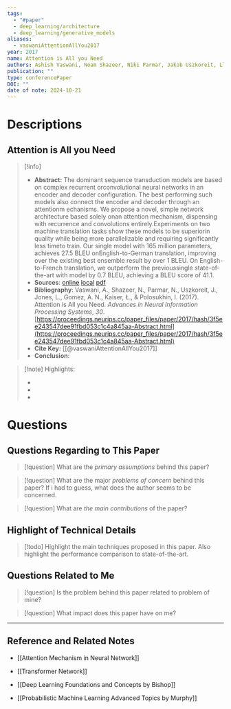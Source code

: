 ```yaml
---
tags:
  - "#paper"
  - deep_learning/architecture
  - deep_learning/generative_models
aliases:
  - vaswaniAttentionAllYou2017
year: 2017
name: Attention is All you Need
authors: Ashish Vaswani, Noam Shazeer, Niki Parmar, Jakob Uszkoreit, Llion Jones, Aidan N Gomez, Łukasz Kaiser, Illia Polosukhin
publication: ""
type: conferencePaper
DOI: ""
date of note: 2024-10-21
---
```

# Descriptions

## Attention is All you Need 
> [!info] 
> - **Abstract:** The dominant sequence transduction models are based on complex recurrent orconvolutional neural networks in an encoder and decoder configuration. The best performing such models also connect the encoder and decoder through an attentionm echanisms.  We propose a novel, simple network architecture based solely onan attention mechanism, dispensing with recurrence and convolutions entirely.Experiments on two machine translation tasks show these models to be superiorin quality while being more parallelizable and requiring significantly less timeto train. Our single model with 165 million parameters, achieves 27.5 BLEU onEnglish-to-German translation, improving over the existing best ensemble result by over 1 BLEU. On English-to-French translation, we outperform the previoussingle state-of-the-art with model by 0.7 BLEU, achieving a BLEU score of 41.1. 
> - **Sources**: [online](http://zotero.org/users/13492210/items/5UFWAJKT) [local](zotero://select/library/items/5UFWAJKT) [pdf](file:////home/lukexie/Documents/Papers/storage/83LHIK3E/Vaswani%20et%20al.%20-%202017%20-%20Attention%20is%20All%20you%20Need.pdf) 
> - **Bibliography**: Vaswani, A., Shazeer, N., Parmar, N., Uszkoreit, J., Jones, L., Gomez, A. N., Kaiser, Ł., & Polosukhin, I. (2017). Attention is All you Need. _Advances in Neural Information Processing Systems_, _30_. [https://proceedings.neurips.cc/paper_files/paper/2017/hash/3f5ee243547dee91fbd053c1c4a845aa-Abstract.html](https://proceedings.neurips.cc/paper_files/paper/2017/hash/3f5ee243547dee91fbd053c1c4a845aa-Abstract.html)
> - **Cite Key:** [[@vaswaniAttentionAllYou2017]] 
> - **Conclusion**:


>[!note] Highlights:
>
>-
>-
>-



# Questions
## Questions Regarding to This Paper


>[!question] 
>What are the *primary assumptions* behind this paper?



>[!question]
>What are the major *problems of concern* behind this paper? If i had to guess, what does the author seems to be concerned. 




>[!question]
>What are *the main contributions* of the paper?



## Highlight of Technical Details


>[!todo]
>Highlight the main techniques proposed in this paper. Also highlight the performance comparison to state-of-the-art.



## Questions Related to Me


> [!question] 
> Is the problem behind this paper related to problem of mine?



> [!question] 
> What impact does this paper have on me?




----

## Reference and Related Notes

- [[Attention Mechanism in Neural Network]]
- [[Transformer Network]]

- [[Deep Learning Foundations and Concepts by Bishop]]
- [[Probabilistic Machine Learning Advanced Topics by Murphy]]